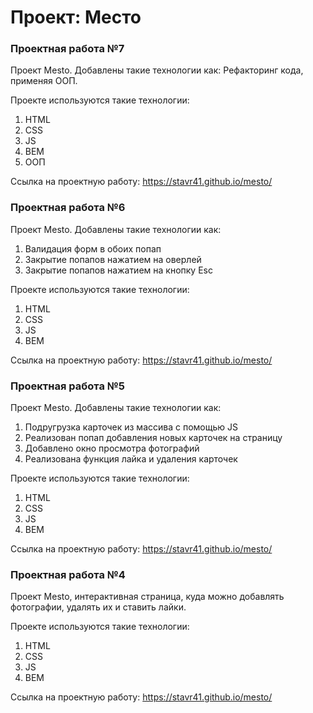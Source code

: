 # Проект: Место
### Проектная работа №7

Проект Mesto. Добавлены такие технологии как:
Рефакторинг кода, применяя ООП.

Проекте используются такие технологии:
1. HTML
2. CSS
3. JS
4. BEM
5. ООП

Ссылка на проектную работу: https://stavr41.github.io/mesto/
### Проектная работа №6

Проект Mesto. Добавлены такие технологии как:
1. Валидация форм в обоих попап
2. Закрытие попапов нажатием на оверлей
3. Закрытие попапов нажатием на кнопку Esc

Проекте используются такие технологии:
1. HTML
2. CSS
3. JS
4. BEM

Ссылка на проектную работу: https://stavr41.github.io/mesto/
### Проектная работа №5

Проект Mesto. Добавлены такие технологии как:
1. Подругрузка карточек из массива с помощью JS
2. Реализован попап добавления новых карточек на страницу
3. Добавлено окно просмотра фотографий
4. Реализована функция лайка и удаления карточек

Проекте используются такие технологии:
1. HTML
2. CSS
3. JS
4. BEM

Ссылка на проектную работу: https://stavr41.github.io/mesto/

### Проектная работа №4

Проект Mesto, интерактивная страница, куда можно добавлять фотографии, удалять их и ставить лайки.

Проекте используются такие технологии:
1. HTML
2. CSS
3. JS
4. BEM

Ссылка на проектную работу: https://stavr41.github.io/mesto/


